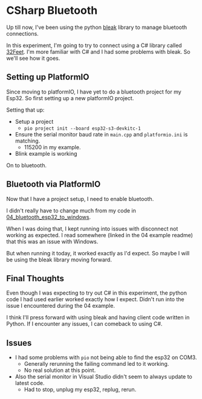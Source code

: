 # CSharp Bluetooth

Up till now, I've been using the python [bleak](https://github.com/hbldh/bleak) library to manage bluetooth connections.

In this experiment, I'm going to try to connect using a C# library called [32Feet](https://github.com/inthehand/32feet). I'm more familiar with C# and I had some problems with bleak. So we'll see how it goes.

## Setting up PlatformIO

Since moving to platformIO, I have yet to do a bluetooth project for my Esp32. So first setting up a new platformIO project.

Setting that up:
* Setup a project
  * `pio project init --board esp32-s3-devkitc-1`
* Ensure the serial monitor baud rate in `main.cpp` and `platformio.ini` is matching.
  * 115200 in my example.
* Blink example is working

On to bluetooth.

## Bluetooth via PlatformIO

Now that I have a project setup, I need to enable bluetooth.

I didn't really have to change much from my code in [04_bluetooth_esp32_to_windows](../04_bluetooth_esp32_to_windows/).

When I was doing that, I kept running into issues with disconnect not working as expected. I read somewhere (linked in the 04 example readme) that this was an issue with Windows.

But when running it today, it worked exactly as I'd expect. So maybe I will be using the bleak library moving forward.

## Final Thoughts

Even though I was expecting to try out C# in this experiment, the python code I had used earlier worked exactly how I expect. Didn't run into the issue I encountered during the 04 example.

I think I'll press forward with using bleak and having client code written in Python. If I encounter any issues, I can comeback to using C#.

## Issues

* I had some problems with `pio` not being able to find the esp32 on COM3. 
  * Generally rerunning the failing command led to it working.
  * No real solution at this point.
* Also the serial monitor in Visual Studio didn't seem to always update to latest code.
  * Had to stop, unplug my esp32, replug, rerun.